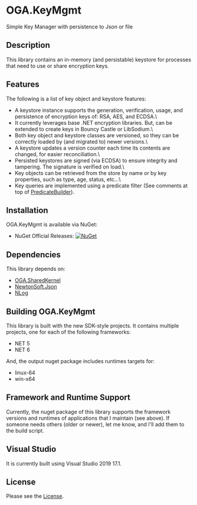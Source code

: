 # OGA.KeyMgmt
Simple Key Manager with persistence to Json or file

## Description
This library contains an in-memory (and persistable) keystore for processes that need to use or share encryption keys.

## Features
The following is a list of key object and keystore features:
* A keystore instance supports the generation, verification, usage, and persistence of encryption keys of: RSA, AES, and ECDSA.\
* It currently leverages base .NET encryption libraries. But, can be extended to create keys in Bouncy Castle or LibSodium.\
* Both key object and keystore classes are versioned, so they can be correctly loaded by (and migrated to) newer versions.\
* A keystore updates a version counter each time its contents are changed, for easier reconciliation.\
* Persisted keystores are signed (via ECDSA) to ensure integrity and tampering. The signature is verified on load.\
* Key objects can be retrieved from the store by name or by key properties, such as type, age, status, etc...\
* Key queries are implemented using a predicate filter (See comments at top of [PredicateBuilder](https://github.com/LeeWhite187/OGA.DomainBase/blob/main/OGA.DomainBase/OGA.DomainBase_SP/QueryHelpers/PredicateBuilder.cs)).

## Installation
OGA.KeyMgmt is available via NuGet:
* NuGet Official Releases: [![NuGet](https://img.shields.io/nuget/vpre/OGA.KeyMgmt.svg?label=NuGet)](https://www.nuget.org/packages/OGA.KeyMgmt)

## Dependencies
This library depends on:
* [OGA.SharedKernel](https://github.com/LeeWhite187/OGA.SharedKernel)
* [NewtonSoft.Json](https://github.com/JamesNK/Newtonsoft.Json)
* [NLog](https://github.com/NLog/NLog/)

## Building OGA.KeyMgmt
This library is built with the new SDK-style projects.
It contains multiple projects, one for each of the following frameworks:
* NET 5
* NET 6

And, the output nuget package includes runtimes targets for:
* linux-64
* win-x64

## Framework and Runtime Support
Currently, the nuget package of this library supports the framework versions and runtimes of applications that I maintain (see above).
If someone needs others (older or newer), let me know, and I'll add them to the build script.

## Visual Studio
It is currently built using Visual Studio 2019 17.1.

## License
Please see the [License](LICENSE).
